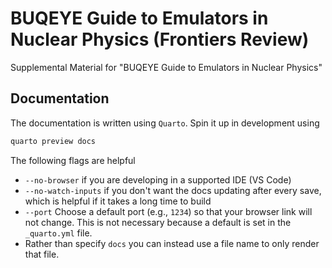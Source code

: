 
# BUQEYE Guide to Emulators in Nuclear Physics (Frontiers Review)

Supplemental Material for "BUQEYE Guide to Emulators in Nuclear Physics"

## Documentation

The documentation is written using `Quarto`. Spin it up in development using

```bash
quarto preview docs
```

The following flags are helpful

* `--no-browser` if you are developing in a supported IDE (VS Code)
* `--no-watch-inputs` if you don't want the docs updating after every save, which is helpful if it takes a long time to build
* `--port` Choose a default port (e.g., `1234`) so that your browser link will not change. This is not necessary because a default is set in the `_quarto.yml` file.
* Rather than specify `docs` you can instead use a file name to only render that file.
